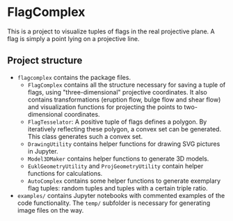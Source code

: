 # FlagComplex

This is a project to visualize tuples of flags in the real projective plane. A flag is simply a point lying on a projective line.

## Project structure
* `flagcomplex` contains the package files. 
  * `FlagComplex` contains all the structure necessary for saving a tuple of flags, using "three-dimensional" projective coordinates. It also contains transformations (eruption flow, bulge flow and shear flow) and visualization functions for projecting the points to two-dimensional coordinates.
  * `FlagTesselator`: A positive tuple of flags defines a polygon. By iteratively reflecting these polygon, a convex set can be generated. This class generates such a convex set.
  * `DrawingUtility` contains helper functions for drawing SVG pictures in Jupyter.
  * `Model3DMaker` contains helper functions to generate 3D models.
  * `EuklGeometryUtility` and `ProjGeometryUtility` contain helper functions for calculations.
  * `AutoComplex` contains some helper functions to generate exemplary flag tuples: random tuples and tuples with a certain triple ratio.
 * `examples/` contains Jupyter notebooks with commented examples of the code functionality. The `temp/` subfolder is necessary for generating image files on the way.
